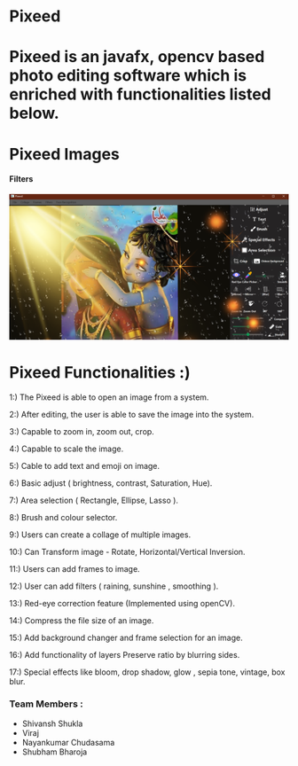 # Pixeed 

# Pixeed is an javafx, opencv based photo editing software which is enriched with functionalities listed below.

# Pixeed Images
#### Filters 
![alt text](https://github.com/Major-Project-Pixeed/Pixeed/blob/main/filters.png?raw=true)


# Pixeed Functionalities :)

1:) The Pixeed is able to open an image from a system.

2:)  After editing, the user is able to save the image into the system.

3:)  Capable to zoom in, zoom out, crop.

4:)  Capable to scale the image.

5:)  Cable to add text and emoji on image.

6:)  Basic adjust ( brightness, contrast, Saturation, Hue).

7:)  Area selection ( Rectangle, Ellipse, Lasso ).

8:)  Brush and colour selector.

9:)  Users can create a collage of multiple images.

10:) Can Transform image - Rotate, Horizontal/Vertical Inversion.

11:) Users can add frames to image.

12:) User can add filters ( raining, sunshine , smoothing ).

13:) Red-eye correction feature (Implemented using openCV).

14:) Compress the file size of an image.

15:) Add background changer and frame selection for an image.

16:) Add functionality of layers Preserve ratio by blurring sides.

17:) Special effects like bloom, drop shadow, glow , sepia tone, vintage, box blur.

### Team Members :
- Shivansh Shukla
- Viraj
- Nayankumar Chudasama
- Shubham Bharoja




